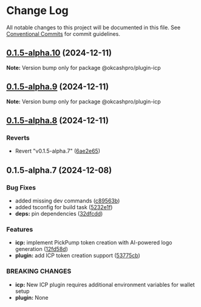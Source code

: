 # Change Log

All notable changes to this project will be documented in this file.
See [Conventional Commits](https://conventionalcommits.org) for commit guidelines.

## [0.1.5-alpha.10](https://github.com/okcashpro/okai/compare/v0.1.5-alpha.9...v0.1.5-alpha.10) (2024-12-11)

**Note:** Version bump only for package @okcashpro/plugin-icp





## [0.1.5-alpha.9](https://github.com/okcashpro/okai/compare/v0.1.5-alpha.8...v0.1.5-alpha.9) (2024-12-11)

**Note:** Version bump only for package @okcashpro/plugin-icp





## [0.1.5-alpha.8](https://github.com/okcashpro/okai/compare/v0.1.5-alpha.7...v0.1.5-alpha.8) (2024-12-11)


### Reverts

* Revert "v0.1.5-alpha.7" ([6ae2e65](https://github.com/okcashpro/okai/commit/6ae2e65b31a23c7f2fed9965db8b4384292ef576))





## 0.1.5-alpha.7 (2024-12-08)


### Bug Fixes

* added missing dev commands ([c89563b](https://github.com/okcashpro/okai/commit/c89563bc020f0b21a69599b706534f2edfbdf1cd))
* added tsconfig for build task ([5232e1f](https://github.com/okcashpro/okai/commit/5232e1fb485cf30a37eaa0fd21edec138eedc3b1))
* **deps:** pin dependencies ([32dfcdd](https://github.com/okcashpro/okai/commit/32dfcdd108a15e85f92d786a5ce7db2d2f5a35b4))


### Features

* **icp:** implement PickPump token creation with AI-powered logo generation ([12fd58d](https://github.com/okcashpro/okai/commit/12fd58de607c68bebf1721f08c7adbb21f9352e2))
* **plugin:** add ICP token creation support ([53775cb](https://github.com/okcashpro/okai/commit/53775cb93154ed806bea2870b3e1323619ae3ba9))


### BREAKING CHANGES

* **icp:** New ICP plugin requires additional environment variables for wallet setup
* **plugin:** None
